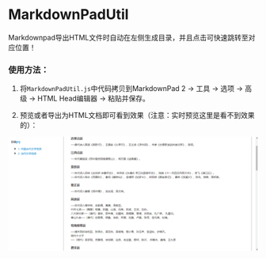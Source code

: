 # MarkdownPadUtil
Markdownpad导出HTML文件时自动在左侧生成目录，并且点击可快速跳转至对应位置！

### 使用方法： ###

1. 将`MarkdownPadUtil.js`中代码拷贝到MarkdownPad 2 -> 工具 -> 选项 -> 高级 -> HTML Head编辑器 -> 粘贴并保存。

2. 预览或者导出为HTML文档即可看到效果（注意：实时预览这里是看不到效果的）：

![](https://raw.githubusercontent.com/Comclay/MarkdownPadUtil/master/%E6%95%88%E6%9E%9C%E5%9B%BE.gif)
